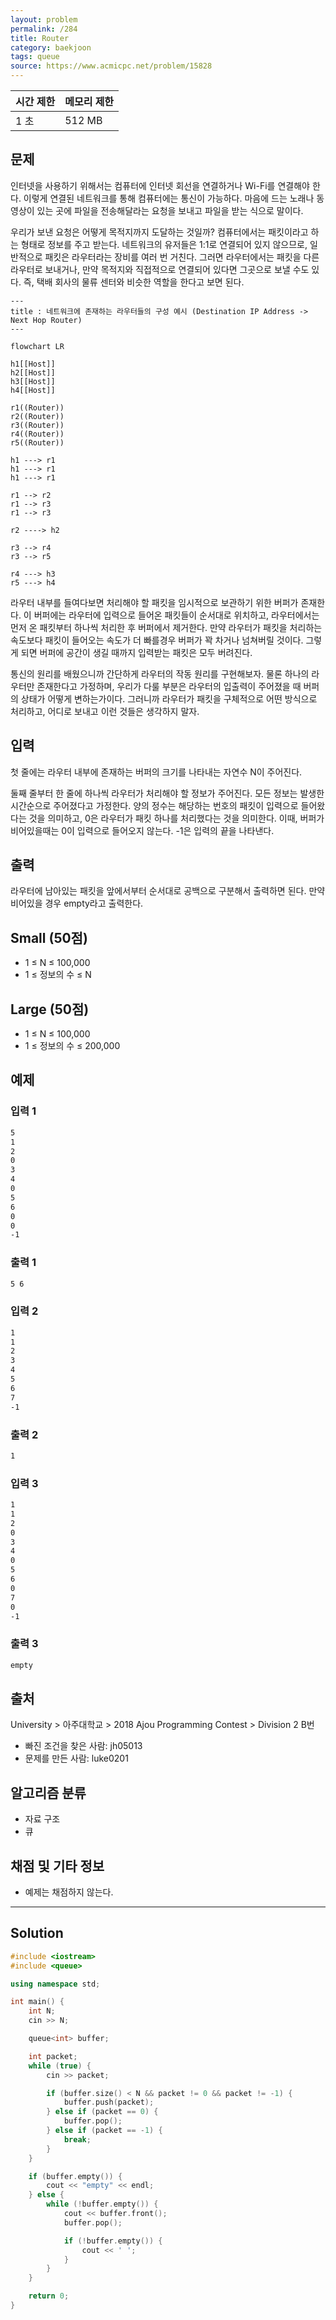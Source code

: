 ```yaml
---
layout: problem
permalink: /284
title: Router
category: baekjoon
tags: queue
source: https://www.acmicpc.net/problem/15828
---
```


| 시간 제한 | 메모리 제한 |
| --- | --- |
| 1 초 | 512 MB |

## 문제

인터넷을 사용하기 위해서는 컴퓨터에 인터넷 회선을 연결하거나 Wi-Fi를 연결해야 한다. 이렇게 연결된 네트워크를 통해 컴퓨터에는 통신이 가능하다. 마음에 드는 노래나 동영상이 있는 곳에 파일을 전송해달라는 요청을 보내고 파일을 받는 식으로 말이다.

우리가 보낸 요청은 어떻게 목적지까지 도달하는 것일까? 컴퓨터에서는 패킷이라고 하는 형태로 정보를 주고 받는다. 네트워크의 유저들은 1:1로 연결되어 있지 않으므로, 일반적으로 패킷은 라우터라는 장비를 여러 번 거친다. 그러면 라우터에서는 패킷을 다른 라우터로 보내거나, 만약 목적지와 직접적으로 연결되어 있다면 그곳으로 보낼 수도 있다. 즉, 택배 회사의 물류 센터와 비슷한 역할을 한다고 보면 된다.

```mermaid
---
title : 네트워크에 존재하는 라우터들의 구성 예시 (Destination IP Address -> Next Hop Router)
---

flowchart LR

h1[[Host]]
h2[[Host]]
h3[[Host]]
h4[[Host]]

r1((Router))
r2((Router))
r3((Router))
r4((Router))
r5((Router))

h1 ---> r1
h1 ---> r1
h1 ---> r1

r1 --> r2
r1 --> r3
r1 --> r3

r2 ----> h2

r3 --> r4
r3 --> r5

r4 ---> h3
r5 ---> h4
```

라우터 내부를 들여다보면 처리해야 할 패킷을 임시적으로 보관하기 위한 버퍼가 존재한다. 이 버퍼에는 라우터에 입력으로 들어온 패킷들이 순서대로 위치하고, 라우터에서는 먼저 온 패킷부터 하나씩 처리한 후 버퍼에서 제거한다. 만약 라우터가 패킷을 처리하는 속도보다 패킷이 들어오는 속도가 더 빠를경우 버퍼가 꽉 차거나 넘쳐버릴 것이다. 그렇게 되면 버퍼에 공간이 생길 때까지 입력받는 패킷은 모두 버려진다.

통신의 원리를 배웠으니까 간단하게 라우터의 작동 원리를 구현해보자. 물론 하나의 라우터만 존재한다고 가정하며, 우리가 다룰 부분은 라우터의 입출력이 주어졌을 때 버퍼의 상태가 어떻게 변하는가이다. 그러니까 라우터가 패킷을 구체적으로 어떤 방식으로 처리하고, 어디로 보내고 이런 것들은 생각하지 말자.

## 입력

첫 줄에는 라우터 내부에 존재하는 버퍼의 크기를 나타내는 자연수 N이 주어진다.

둘째 줄부터 한 줄에 하나씩 라우터가 처리해야 할 정보가 주어진다. 모든 정보는 발생한 시간순으로 주어졌다고 가정한다. 양의 정수는 해당하는 번호의 패킷이 입력으로 들어왔다는 것을 의미하고, 0은 라우터가 패킷 하나를 처리했다는 것을 의미한다. 이때, 버퍼가 비어있을때는 0이 입력으로 들어오지 않는다. -1은 입력의 끝을 나타낸다.

## 출력

라우터에 남아있는 패킷을 앞에서부터 순서대로 공백으로 구분해서 출력하면 된다. 만약 비어있을 경우 empty라고 출력한다.

## Small (50점)

- 1 ≤ N ≤ 100,000
- 1 ≤ 정보의 수 ≤ N

## Large (50점)

- 1 ≤ N ≤ 100,000
- 1 ≤ 정보의 수 ≤ 200,000

## 예제

### 입력 1

```txt
5
1
2
0
3
4
0
5
6
0
0
-1
```

### 출력 1

```txt
5 6
```

### 입력 2

```txt
1
1
2
3
4
5
6
7
-1
```

### 출력 2

```txt
1
```

### 입력 3

```txt
1
1
2
0
3
4
0
5
6
0
7
0
-1
```

### 출력 3

```txt
empty
```

## 출처

University > 아주대학교 > 2018 Ajou Programming Contest > Division 2 B번

- 빠진 조건을 찾은 사람: jh05013
- 문제를 만든 사람: luke0201

## 알고리즘 분류

- 자료 구조
- 큐

## 채점 및 기타 정보

- 예제는 채점하지 않는다.

---

## Solution

```cpp
#include <iostream>
#include <queue>

using namespace std;

int main() {
    int N;
    cin >> N;

    queue<int> buffer;

    int packet;
    while (true) {
        cin >> packet;

        if (buffer.size() < N && packet != 0 && packet != -1) {
            buffer.push(packet);
        } else if (packet == 0) {
            buffer.pop();
        } else if (packet == -1) {
            break;
        }
    }

    if (buffer.empty()) {
        cout << "empty" << endl;
    } else {
        while (!buffer.empty()) {
            cout << buffer.front();
            buffer.pop();

            if (!buffer.empty()) {
                cout << ' ';
            }
        }
    }

    return 0;
}
```
